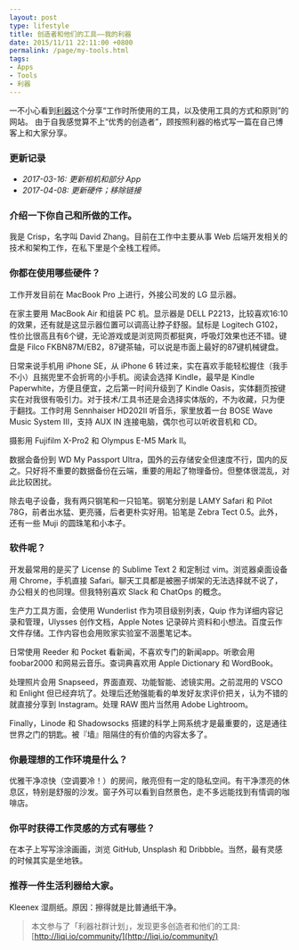 ```yaml
---
layout: post
type: lifestyle
title: 创造者和他们的工具——我的利器
date: 2015/11/11 22:11:00 +0800
permalink: /page/my-tools.html
tags:
- Apps
- Tools
- 利器
---
```


一不小心看到[利器](http://liqi.io/)这个分享“工作时所使用的工具，以及使用工具的方式和原则”的网站。
由于自我感觉算不上“优秀的创造者”，顾按照利器的格式写一篇在自己博客上和大家分享。

### 更新记录

* _2017-03-16: 更新相机和部分 App_
* _2017-04-08: 更新硬件；移除链接_

### 介绍一下你自己和所做的工作。

我是 Crisp，名字叫 David Zhang。目前在工作中主要从事 Web 后端开发相关的技术和架构工作，在私下里是个全栈工程师。

### 你都在使用哪些硬件？

工作开发目前在 MacBook Pro 上进行，外接公司发的 LG 显示器。

在家主要用 MacBook Air 和组装 PC 机。显示器是 DELL P2213，比较喜欢16:10的效果，还有就是这显示器位置可以调高让脖子舒服。鼠标是 Logitech G102，性价比很高且有6个键，无论游戏或是浏览网页都挺爽，呼吸灯效果也还不错。键盘是 Filco FKBN87M/EB2，87键茶轴，可以说是市面上最好的87键机械键盘。

日常来说手机用 iPhone SE，从 iPhone 6 转过来，实在喜欢手能轻松握住（我手不小）且揣兜里不会折弯的小手机。阅读会选择 Kindle，最早是 Kindle Paperwhite，方便且便宜，之后第一时间升级到了 Kindle Oasis，实体翻页按键实在对我很有吸引力。对于技术/工具书还是会选择实体版的，不为收藏，只为便于翻找。工作时用 Sennhaiser HD202II 听音乐，家里放着一台 BOSE Wave Music System III，支持 AUX IN 连接电脑，偶尔也可以听收音机和 CD。

摄影用 Fujifilm X-Pro2 和 Olympus E-M5 Mark II。

数据会备份到 WD My Passport Ultra，国外的云存储安全但速度不行，国内的反之。只好将不重要的数据备份在云端，重要的用起了物理备份。但整体很混乱，对此比较困扰。

除去电子设备，我有两只钢笔和一只铅笔。钢笔分别是 LAMY Safari 和 Pilot 78G，前者出水猛、更亮骚，后者更朴实好用。铅笔是 Zebra Tect 0.5。此外，还有一些 Muji 的圆珠笔和小本子。

### 软件呢？

开发最常用的是买了 License 的 Sublime Text 2 和定制过 vim。浏览器桌面设备用 Chrome，手机直接 Safari。聊天工具都是被圈子绑架的无法选择就不说了，办公相关的也同理。但我特别喜欢 Slack 和 ChatOps 的概念。

生产力工具方面，会使用 Wunderlist 作为项目级别列表，Quip 作为详细内容记录和管理，Ulysses 创作文档，Apple Notes 记录碎片资料和小想法。百度云作文件存储。工作内容也会用败家实验室不洇墨笔记本。

日常使用 Reeder 和 Pocket 看新闻，不喜欢专门的新闻app。听歌会用 foobar2000 和网易云音乐。查词典喜欢用 Apple Dictionary 和 WordBook。

处理照片会用 Snapseed，界面直观、功能智能、滤镜实用。之前混用的 VSCO 和 Enlight 但已经弃坑了。处理后还勉强能看的单发好友求评价把关，认为不错的就直接分享到 Instagram。处理 RAW 图片当然用 Adobe Lightroom。

Finally，Linode 和 Shadowsocks 搭建的科学上网系统才是最重要的，这是通往世界之门的钥匙。被『墙』阻隔住的有价值的内容太多了。

### 你最理想的工作环境是什么？

优雅干净凉快（空调要冷！）的房间，敞亮但有一定的隐私空间。有干净漂亮的休息区，特别是舒服的沙发。窗子外可以看到自然景色，走不多远能找到有情调的咖啡店。

### 你平时获得工作灵感的方式有哪些？

在本子上写写涂涂画画，浏览 GitHub, Unsplash 和 Dribbble。当然，最有灵感的时候其实是坐地铁。

### 推荐一件生活利器给大家。

Kleenex 湿厕纸。原因：擦得就是比普通纸干净。

> 本文参与了「利器社群计划」，发现更多创造者和他们的工具: [http://liqi.io/community/](http://liqi.io/community/)
